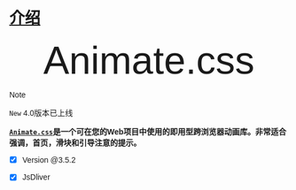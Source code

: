 <link rel="stylesheet" href="https://fonts.googleapis.com/css?family=MuseoModerno:light,bold">
<link rel="stylesheet" href="https://cdn.jsdelivr.net/npm/animate.css@3.5.2/animate.min.css">

<style>
    body {
        font-family: MuseoModerno, Helvetica, sans-serif;
    }
	#title {
		font-size: 5em;
        text-align: center;
        margin: 10px 0;
	}
</style>


# [介绍](README.md#)

<p id="title" class="animated infinite bounce">Animate.css</p>

> [!NOTE]
>
> `New`  4.0版本已上线

**[`Animate.css`](https://animate.style/)是一个可在您的Web项目中使用的即用型跨浏览器动画库。非常适合强调，首页，滑块和引导注意的提示。**

- [x] Version @3.5.2
- [x] JsDliver

